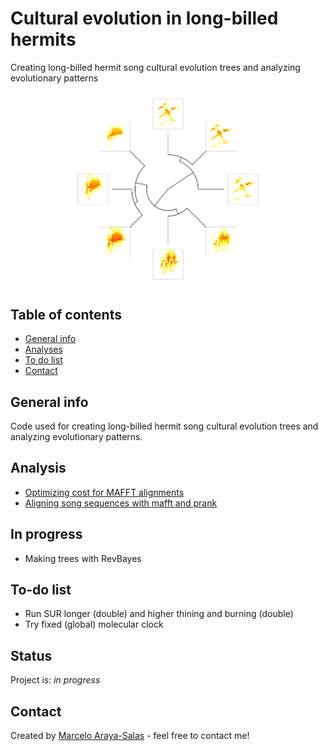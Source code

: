 Cultural evolution in long-billed hermits
================

Creating long-billed hermit song cultural evolution trees and analyzing evolutionary patterns

<!-- README.md is generated from README.Rmd. Please edit that file -->
![Example figure](./img/example_fig.png)

Table of contents
-----------------

-   [General info](#general-info)
-   [Analyses](#Analyses)
-   [To do list](#to-do-list)
-   [Contact](#contact)

General info
------------

Code used for creating long-billed hermit song cultural evolution trees and analyzing evolutionary patterns.

Analysis
--------

-   [Optimizing cost for MAFFT alignments](https://rpubs.com/marcelo-araya-salas/601010)
-   [Aligning song sequences with mafft and prank](https://rpubs.com/marcelo-araya-salas/601065)

In progress
-----------

-   Making trees with RevBayes

To-do list
----------

-   Run SUR longer (double) and higher thining and burning (double)
-   Try fixed (global) molecular clock

Status
------

Project is: *in progress*

Contact
-------

Created by [Marcelo Araya-Salas](https://marceloarayasalas.weebly.com/) - feel free to contact me!
